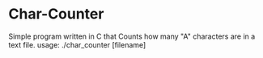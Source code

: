 # Char-Counter
Simple program written in C that Counts how many "A" characters are in a text file.
usage:
./char_counter [filename]
